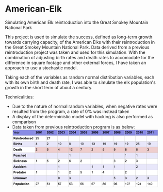 # American-Elk
Simulating American Elk reintroduction into the Great Smokey Mountain National Park

This project is used to simulate the success, defined as long-term growth towards carrying capacity, of the American Elks
with their reintroduction in the Great Smokey Mountain National Park. Data derived from a previous reintroduction
project was taken and used for this simulation. With the combination of adjusting birth rates and death rates
to accomodate for the difference in square footage and other external forces, I have taken an approach to use a 
stochastic model. 

Taking each of the variables as random normal distribution variables, each with its own birth and death rate,
I was able to simulate the elk population's growth in the short term of about a century. 

Technicalities:
- Due to the nature of normal random variables, when negative rates were resulted from the program, a rate of 0% was instead taken
- A display of the deterministic model with hacking is also performed as comparison
- Data taken from previous reintroduction program is as below:
![alt text](american-elk-data.png)
